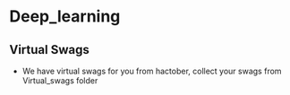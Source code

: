 # Deep_learning

## Virtual Swags
* We have virtual swags for you from hactober, collect your swags from Virtual_swags folder